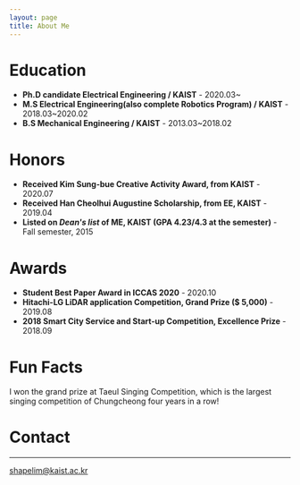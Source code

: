 ```yaml
---
layout: page
title: About Me
---
```



# Education
* **Ph.D candidate Electrical Engineering / KAIST** - 2020.03~ 
* **M.S Electrical Engineering(also complete Robotics Program) / KAIST** - 2018.03~2020.02
* **B.S Mechanical Engineering / KAIST** - 2013.03~2018.02

# Honors
* **Received Kim Sung-bue Creative Activity Award, from KAIST** - 2020.07
* **Received Han Cheolhui Augustine Scholarship, from EE, KAIST** - 2019.04
* **Listed on _Dean's list_ of ME, KAIST (GPA 4.23/4.3 at the semester)** - Fall semester, 2015

# Awards
* **Student Best Paper Award in ICCAS 2020** - 2020.10
* **Hitachi-LG LiDAR application Competition, Grand Prize ($ 5,000)** - 2019.08
* **2018 Smart City Service and Start-up Competition, Excellence Prize** - 2018.09

# Fun Facts

I won the grand prize at Taeul Singing Competition, which is the largest singing competition of Chungcheong four years in a row!

# Contact
-----
shapelim@kaist.ac.kr
